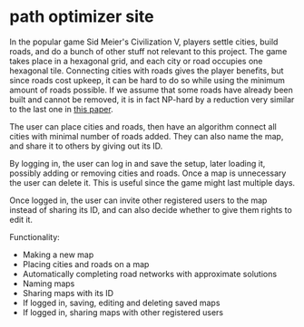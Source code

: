 # path optimizer site

In the popular game Sid Meier's Civilization V, players settle cities, build roads,
and do a bunch of other stuff not relevant to this project. The game takes place in a hexagonal
grid, and each city or road occupies one hexagonal tile. Connecting cities with roads gives the player
benefits, but since roads cost upkeep, it can be hard to do so while using the minimum amount of
roads possible. If we assume that some roads have already been built and cannot be removed,
it is in fact NP-hard by a reduction very similar to the last one in [this paper](https://www.jstor.org/stable/2100192).

The user can place cities and roads, then have an algorithm connect all cities with minimal number
of roads added. They can also name the map, and share it to others by giving out its ID.

By logging in, the user can log in and save the setup, later loading it, possibly adding or
removing cities and roads. Once a map is unnecessary the user can delete it. This is useful since
the game might last multiple days.

Once logged in, the user can invite other registered users to the map instead of sharing its ID,
and can also decide whether to give them rights to edit it.

Functionality:
* Making a new map
* Placing cities and roads on a map
* Automatically completing road networks with approximate solutions
* Naming maps
* Sharing maps with its ID
* If logged in, saving, editing and deleting saved maps
* If logged in, sharing maps with other registered users
